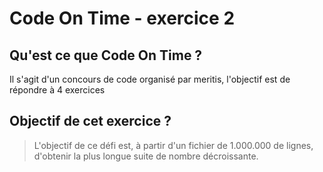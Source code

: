 # Code On Time - exercice 2

## Qu'est ce que Code On Time ?
Il s'agit d'un concours de code organisé par meritis, l'objectif est de répondre à 4 exercices

## Objectif de cet exercice ?
> L'objectif de ce défi est, à partir d'un fichier de 1.000.000 de lignes, d'obtenir la plus longue suite de nombre décroissante.
